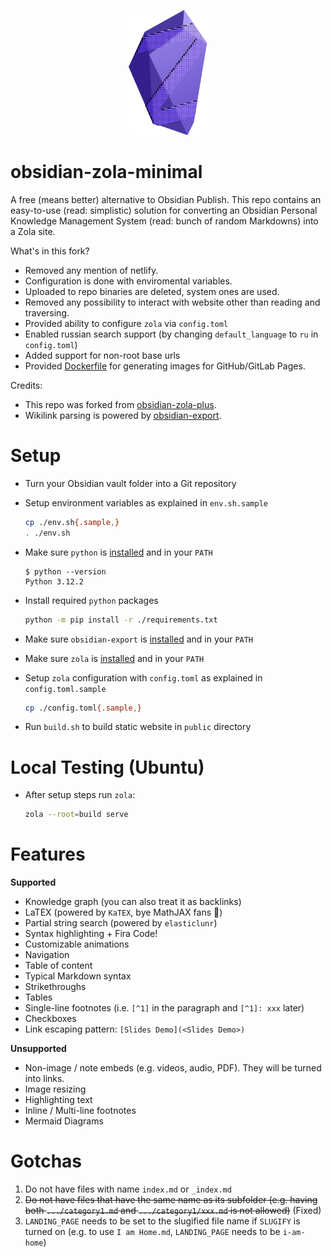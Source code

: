 <p align="center">
  <img height="200" src="icon.png">
</p>

# obsidian-zola-minimal

A free (means better) alternative to Obsidian Publish. This repo contains an easy-to-use (read: simplistic) solution for converting an Obsidian Personal Knowledge Management System (read: bunch of random Markdowns) into a Zola site.

What's in this fork?
- Removed any mention of netlify.
- Configuration is done with enviromental variables.
- Uploaded to repo binaries are deleted, system ones are used.
- Removed any possibility to interact with website other than reading and traversing.
- Provided ability to configure `zola` via `config.toml`
- Enabled russian search support (by changing `default_language` to `ru` in `config.toml`)
- Added support for non-root base urls
- Provided [Dockerfile](./Dockerfile) for generating images for GitHub/GitLab Pages.

Credits:
* This repo was forked from [obsidian-zola-plus](https://github.com/Yarden-zamir/obsidian-zola-plus).
* Wikilink parsing is powered by [obsidian-export](https://github.com/zoni/obsidian-export).

# Setup

- Turn your Obsidian vault folder into a Git repository
- Setup environment variables as explained in `env.sh.sample`
  ```sh
  cp ./env.sh{.sample,}
  . ./env.sh
  ```

- Make sure `python` is [installed](https://www.python.org/downloads/) and in your `PATH`
  ```
  $ python --version
  Python 3.12.2
  ```

- Install required `python` packages
  ```sh
  python -m pip install -r ./requirements.txt
  ```

- Make sure `obsidian-export` is [installed](https://github.com/zoni/obsidian-export?tab=readme-ov-file#installation) and in your `PATH`

- Make sure `zola` is [installed](https://www.getzola.org/documentation/getting-started/installation/) and in your `PATH`
- Setup `zola` configuration with `config.toml` as explained in `config.toml.sample`
  ```sh
  cp ./config.toml{.sample,}
  ```

- Run `build.sh` to build static website in `public` directory

# Local Testing (Ubuntu)

- After setup steps run `zola`:
  ```sh
  zola --root=build serve
  ```

# Features

**Supported**
- Knowledge graph (you can also treat it as backlinks)
- LaTEX (powered by `KaTEX`, bye MathJAX fans 👋)
- Partial string search (powered by `elasticlunr`)
- Syntax highlighting + Fira Code!
- Customizable animations
- Navigation
- Table of content
- Typical Markdown syntax
- Strikethroughs
- Tables
- Single-line footnotes (i.e. `[^1]` in the paragraph and `[^1]: xxx` later)
- Checkboxes
- Link escaping pattern: `[Slides Demo](<Slides Demo>)`

**Unsupported**

- Non-image / note embeds (e.g. videos, audio, PDF). They will be turned into links.
- Image resizing
- Highlighting text
- Inline / Multi-line footnotes
- Mermaid Diagrams

# Gotchas
1. Do not have files with name `index.md` or `_index.md`
2. ~~Do not have files that have the same name as its subfolder (e.g. having both `.../category1.md` and `.../category1/xxx.md` is not allowed)~~ (Fixed)
3. `LANDING_PAGE` needs to be set to the slugified file name if `SLUGIFY` is turned on (e.g. to use `I am Home.md`, `LANDING_PAGE` needs to be `i-am-home`)
